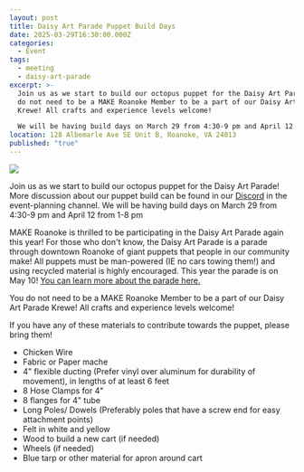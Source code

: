 ```yaml
---
layout: post
title: Daisy Art Parade Puppet Build Days
date: 2025-03-29T16:30:00.000Z
categories:
  - Event
tags:
  - meeting
  - daisy-art-parade
excerpt: >-
  Join us as we start to build our octopus puppet for the Daisy Art Parade! You
  do not need to be a MAKE Roanoke Member to be a part of our Daisy Art Parade
  Krewe! All crafts and experience levels welcome!

  We will be having build days on March 29 from 4:30-9 pm and April 12 from 1-8 pm
location: 128 Albemarle Ave SE Unit B, Roanoke, VA 24013
published: "true"
---
```

![](/assets/images/calling-all-makers-make-roanoke-is-preparing-for-the-daisy-art-parade-come-help-us-plan-and-build-a-large-maker-octopus-puppet-1200-x-675-px-880-x-352-px-.png)

Join us as we start to build our octopus puppet for the Daisy Art Parade! More discussion about our puppet build can be found in our [Discord](https://mkroa.org/discord) in the event-planning channel. We will be having build days on March 29 from 4:30-9 pm and April 12 from 1-8 pm

MAKE Roanoke is thrilled to be participating in the Daisy Art Parade again this year! For those who don't know, the Daisy Art Parade is a parade through downtown Roanoke of giant puppets that people in our community make! All puppets must be man-powered (IE no cars towing them!) and using recycled material is highly encouraged. This year the parade is on May 10! [You can learn more about the parade here.](https://daisyartparade.com/about/)

You do not need to be a MAKE Roanoke Member to be a part of our Daisy Art Parade Krewe! All crafts and experience levels welcome!

If you have any of these materials to contribute towards the puppet, please bring them!

* Chicken Wire
* Fabric or Paper mache
* 4" flexible ducting (Prefer vinyl over aluminum for durability of movement), in lengths of at least 6 feet
* 8 Hose Clamps for 4"
* 8 flanges for 4" tube
* Long Poles/ Dowels (Preferably poles that have a screw end for easy attachment points)
* Felt in white and yellow
* Wood to build a new cart (if needed)
* Wheels (if needed)
* Blue tarp or other material for apron around cart
